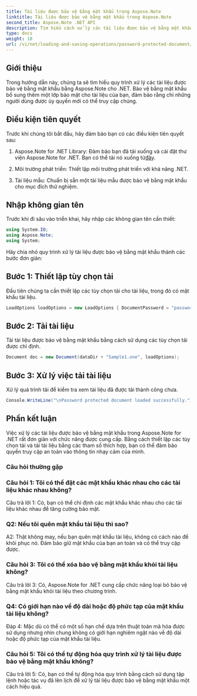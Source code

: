 ```yaml
---
title: Tài liệu được bảo vệ bằng mật khẩu trong Aspose.Note
linktitle: Tài liệu được bảo vệ bằng mật khẩu trong Aspose.Note
second_title: Aspose.Note .NET API
description: Tìm hiểu cách xử lý các tài liệu được bảo vệ bằng mật khẩu bằng Aspose.Note for .NET. Bảo mật thông tin nhạy cảm của bạn một cách dễ dàng.
type: docs
weight: 18
url: /vi/net/loading-and-saving-operations/password-protected-document/
---
```

## Giới thiệu

Trong hướng dẫn này, chúng ta sẽ tìm hiểu quy trình xử lý các tài liệu được bảo vệ bằng mật khẩu bằng Aspose.Note cho .NET. Bảo vệ bằng mật khẩu bổ sung thêm một lớp bảo mật cho tài liệu của bạn, đảm bảo rằng chỉ những người dùng được ủy quyền mới có thể truy cập chúng.

## Điều kiện tiên quyết

Trước khi chúng tôi bắt đầu, hãy đảm bảo bạn có các điều kiện tiên quyết sau:

1. Aspose.Note for .NET Library: Đảm bảo bạn đã tải xuống và cài đặt thư viện Aspose.Note for .NET. Bạn có thể tải nó xuống từ[đây](https://releases.aspose.com/note/net/).

2. Môi trường phát triển: Thiết lập môi trường phát triển với khả năng .NET.

3. Tài liệu mẫu: Chuẩn bị sẵn một tài liệu mẫu được bảo vệ bằng mật khẩu cho mục đích thử nghiệm.

## Nhập không gian tên

Trước khi đi sâu vào triển khai, hãy nhập các không gian tên cần thiết:

```csharp
using System.IO;
using Aspose.Note;
using System;
```

Hãy chia nhỏ quy trình xử lý tài liệu được bảo vệ bằng mật khẩu thành các bước đơn giản:

## Bước 1: Thiết lập tùy chọn tải

Đầu tiên chúng ta cần thiết lập các tùy chọn tải cho tài liệu, trong đó có mật khẩu tài liệu.

```csharp
LoadOptions loadOptions = new LoadOptions { DocumentPassword = "password" };
```

## Bước 2: Tải tài liệu

Tải tài liệu được bảo vệ bằng mật khẩu bằng cách sử dụng các tùy chọn tải được chỉ định.

```csharp
Document doc = new Document(dataDir + "Sample1.one", loadOptions);
```

## Bước 3: Xử lý việc tải tài liệu

Xử lý quá trình tải để kiểm tra xem tài liệu đã được tải thành công chưa.

```csharp
Console.WriteLine("\nPassword protected document loaded successfully.");
```

## Phần kết luận

Việc xử lý các tài liệu được bảo vệ bằng mật khẩu trong Aspose.Note for .NET rất đơn giản với chức năng được cung cấp. Bằng cách thiết lập các tùy chọn tải và tải tài liệu bằng các tham số thích hợp, bạn có thể đảm bảo quyền truy cập an toàn vào thông tin nhạy cảm của mình.

### Câu hỏi thường gặp

### Câu hỏi 1: Tôi có thể đặt các mật khẩu khác nhau cho các tài liệu khác nhau không?

Câu trả lời 1: Có, bạn có thể chỉ định các mật khẩu khác nhau cho các tài liệu khác nhau để tăng cường bảo mật.

### Q2: Nếu tôi quên mật khẩu tài liệu thì sao?

A2: Thật không may, nếu bạn quên mật khẩu tài liệu, không có cách nào để khôi phục nó. Đảm bảo giữ mật khẩu của bạn an toàn và có thể truy cập được.

### Câu hỏi 3: Tôi có thể xóa bảo vệ bằng mật khẩu khỏi tài liệu không?

Câu trả lời 3: Có, Aspose.Note for .NET cung cấp chức năng loại bỏ bảo vệ bằng mật khẩu khỏi tài liệu theo chương trình.

### Q4: Có giới hạn nào về độ dài hoặc độ phức tạp của mật khẩu tài liệu không?

Đáp 4: Mặc dù có thể có một số hạn chế dựa trên thuật toán mã hóa được sử dụng nhưng nhìn chung không có giới hạn nghiêm ngặt nào về độ dài hoặc độ phức tạp của mật khẩu tài liệu.

### Câu hỏi 5: Tôi có thể tự động hóa quy trình xử lý tài liệu được bảo vệ bằng mật khẩu không?

Câu trả lời 5: Có, bạn có thể tự động hóa quy trình bằng cách sử dụng tập lệnh hoặc tác vụ đã lên lịch để xử lý tài liệu được bảo vệ bằng mật khẩu một cách hiệu quả.